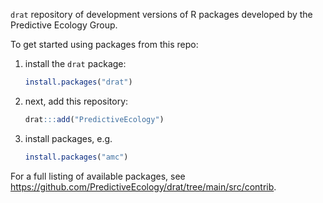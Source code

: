 `drat` repository of development versions of R packages developed by the Predictive Ecology Group.

To get started using packages from this repo:

1. install the `drat` package:

    ```r
    install.packages("drat")
    ```

2. next, add this repository:

    ```r
    drat:::add("PredictiveEcology")
    ```
    
3. install packages, e.g.

    ```r
    install.packages("amc")
    ```

For a full listing of available packages, see <https://github.com/PredictiveEcology/drat/tree/main/src/contrib>.
